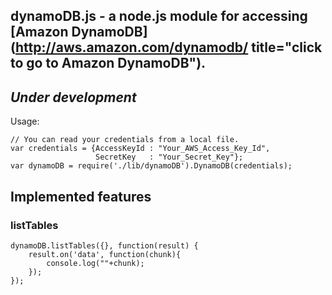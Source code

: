 ## dynamoDB.js - a node.js module for accessing [Amazon DynamoDB](http://aws.amazon.com/dynamodb/ title="click to go to Amazon DynamoDB").
## *Under development*
Usage:

    // You can read your credentials from a local file.
    var credentials = {AccessKeyId : "Your_AWS_Access_Key_Id", 
                       SecretKey   : "Your_Secret_Key"}; 
    var dynamoDB = require('./lib/dynamoDB').DynamoDB(credentials);

## Implemented features
### listTables

    dynamoDB.listTables({}, function(result) {
        result.on('data', function(chunk){
            console.log(""+chunk);
        });
    });

